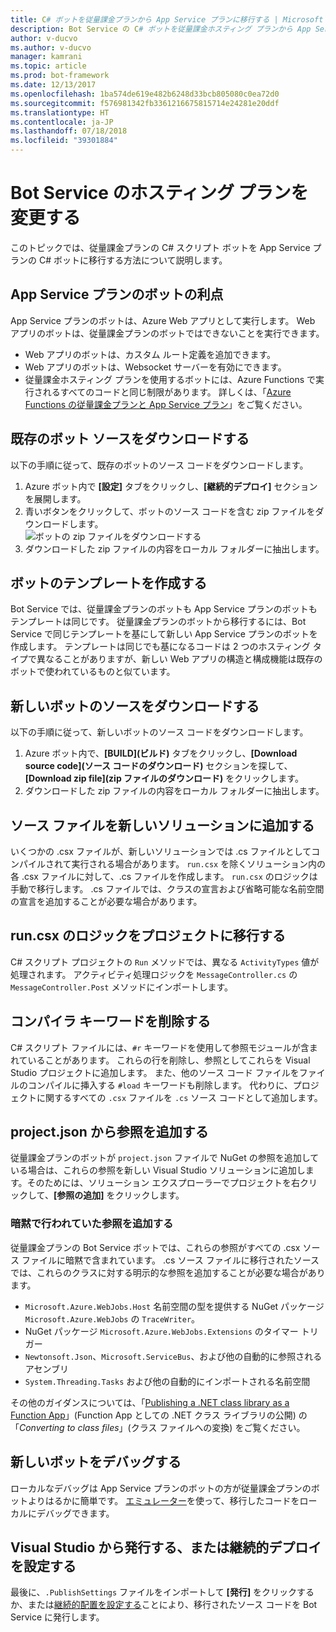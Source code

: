 ```yaml
---
title: C# ボットを従量課金プランから App Service プランに移行する | Microsoft Docs
description: Bot Service の C# ボットを従量課金ホスティング プランから App Service ホスティング プランに移行します。
author: v-ducvo
ms.author: v-ducvo
manager: kamrani
ms.topic: article
ms.prod: bot-framework
ms.date: 12/13/2017
ms.openlocfilehash: 1ba574de619e482b6248d33bcb805080c0ea72d0
ms.sourcegitcommit: f576981342fb3361216675815714e24281e20ddf
ms.translationtype: HT
ms.contentlocale: ja-JP
ms.lasthandoff: 07/18/2018
ms.locfileid: "39301884"
---
```

# <a name="change-the-hosting-plan-for-your-bot-service"></a>Bot Service のホスティング プランを変更する

このトピックでは、従量課金プランの C# スクリプト ボットを App Service プランの C# ボットに移行する方法について説明します。 

## <a name="advantages-of-a-bot-on-an-app-service-plan"></a>App Service プランのボットの利点

App Service プランのボットは、Azure Web アプリとして実行します。 Web アプリのボットは、従量課金プランのボットではできないことを実行できます。

- Web アプリのボットは、カスタム ルート定義を追加できます。
- Web アプリのボットは、Websocket サーバーを有効にできます。 
- 従量課金ホスティング プランを使用するボットには、Azure Functions で実行されるすべてのコードと同じ制限があります。 詳しくは、「<a target='_blank' href='/azure/azure-functions/functions-scale'>Azure Functions の従量課金プランと App Service プラン</a>」をご覧ください。

## <a name="download-your-existing-bot-source"></a>既存のボット ソースをダウンロードする

以下の手順に従って、既存のボットのソース コードをダウンロードします。

1. Azure ボット内で **[設定]** タブをクリックし、**[継続的デプロイ]** セクションを展開します。  
2. 青いボタンをクリックして、ボットのソース コードを含む zip ファイルをダウンロードします。  
    ![ボットの zip ファイルをダウンロードする](~/media/continuous-deployment-consumption-download.png)
3. ダウンロードした zip ファイルの内容をローカル フォルダーに抽出します。 


## <a name="create-a-bot-template"></a>ボットのテンプレートを作成する

Bot Service では、従量課金プランのボットも App Service プランのボットもテンプレートは同じです。 従量課金プランのボットから移行するには、Bot Service で同じテンプレートを基にして新しい App Service プランのボットを作成します。 テンプレートは同じでも基になるコードは 2 つのホスティング タイプで異なることがありますが、新しい Web アプリの構造と構成機能は既存のボットで使われているものと似ています。

## <a name="download-the-new-bot-source"></a>新しいボットのソースをダウンロードする

以下の手順に従って、新しいボットのソース コードをダウンロードします。

1. Azure ボット内で、**[BUILD]\(ビルド\)** タブをクリックし、**[Download source code]\(ソース コードのダウンロード\)** セクションを探して、**[Download zip file]\(zip ファイルのダウンロード\)** をクリックします。 
2. ダウンロードした zip ファイルの内容をローカル フォルダーに抽出します。

## <a name="add-source-files-to-new-solution"></a>ソース ファイルを新しいソリューションに追加する

いくつかの .csx ファイルが、新しいソリューションでは .cs ファイルとしてコンパイルされて実行される場合があります。 `run.csx` を除くソリューション内の各 .csx ファイルに対して、.cs ファイルを作成します。 `run.csx` のロジックは手動で移行します。 .cs ファイルでは、クラスの宣言および省略可能な名前空間の宣言を追加することが必要な場合があります。

## <a name="migrate-runcsx-logic-into-your-project"></a>run.csx のロジックをプロジェクトに移行する

C# スクリプト プロジェクトの `Run` メソッドでは、異なる `ActivityTypes` 値が処理されます。 アクティビティ処理ロジックを `MessageController.cs` の `MessageController.Post` メソッドにインポートします。

## <a name="remove-compiler-keywords"></a>コンパイラ キーワードを削除する

C# スクリプト ファイルには、`#r` キーワードを使用して参照モジュールが含まれていることがあります。 これらの行を削除し、参照としてこれらを Visual Studio プロジェクトに追加します。 また、他のソース コード ファイルをファイルのコンパイルに挿入する `#load` キーワードも削除します。 代わりに、プロジェクトに関するすべての `.csx` ファイルを `.cs` ソース コードとして追加します。

## <a name="add-references-from-projectjson"></a>project.json から参照を追加する

従量課金プランのボットが `project.json` ファイルで NuGet の参照を追加している場合は、これらの参照を新しい Visual Studio ソリューションに追加します。そのためには、ソリューション エクスプローラーでプロジェクトを右クリックして、**[参照の追加]** をクリックします。

### <a name="add-references-that-were-implicit"></a>暗黙で行われていた参照を追加する

従量課金プランの Bot Service ボットでは、これらの参照がすべての .csx ソース ファイルに暗黙で含まれています。 .cs ソース ファイルに移行されたソースでは、これらのクラスに対する明示的な参照を追加することが必要な場合があります。

- `Microsoft.Azure.WebJobs.Host` 名前空間の型を提供する NuGet パッケージ `Microsoft.Azure.WebJobs` の `TraceWriter`。 
- NuGet パッケージ `Microsoft.Azure.WebJobs.Extensions` のタイマー トリガー
- `Newtonsoft.Json`、`Microsoft.ServiceBus`、および他の自動的に参照されるアセンブリ
- `System.Threading.Tasks` および他の自動的にインポートされる名前空間

その他のガイダンスについては、「<a target='_blank' href='https://blogs.msdn.microsoft.com/appserviceteam/2017/03/16/publishing-a-net-class-library-as-a-function-app/'>Publishing a .NET class library as a Function App</a>」(Function App としての .NET クラス ライブラリの公開) の「*Converting to class files*」(クラス ファイルへの変換) をご覧ください。

## <a name="debug-your-new-bot"></a>新しいボットをデバッグする

ローカルなデバッグは App Service プランのボットの方が従量課金プランのボットよりはるかに簡単です。 [エミュレーター](bot-service-debug-emulator.md)を使って、移行したコードをローカルにデバッグできます。

## <a name="publish-from-visual-studio-or-set-up-continuous-deployment"></a>Visual Studio から発行する、または継続的デプロイを設定する

最後に、`.PublishSettings` ファイルをインポートして **[発行]** をクリックするか、または[継続的配置を設定する](bot-service-debug-bot.md)ことにより、移行されたソース コードを Bot Service に発行します。
